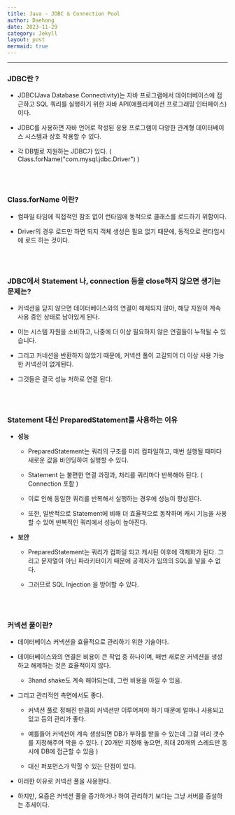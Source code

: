 ```yaml
---
title: Java - JDBC & Connection Pool
author: Daehong
date: 2023-11-29
category: Jekyll
layout: post
mermaid: true
---
```


<hr>

### JDBC란 ?

 - JDBC(Java Database Connectivity)는 자바 프로그램에서 데이터베이스에 접근하고 SQL 쿼리를 실행하기 위한 자바 API(애플리케이션 프로그래밍 인터페이스)이다.
 
 - JDBC를 사용하면 자바 언어로 작성된 응용 프로그램이 다양한 관계형 데이터베이스 시스템과 상호 작용할 수 있다.
 
 - 각 DB별로 지원하는 JDBC가 있다. ( Class.forName("com.mysql.jdbc.Driver") )
 
 <br>
 <br>
 
### Class.forName 이란?

 - 컴파일 타임에 직접적인 참조 없이 런타임에 동적으로 클래스를 로드하기 위함이다.
 
 - Driver의 경우 로드만 하면 되지 객체 생성은 필요 없기 때문에, 동적으로 런타임시에 로드 하는 것이다.
 
 <br>
 <br>
 
### JDBC에서 Statement 나, connection 등을 close하지 않으면 생기는 문제는?

 - 커넥션을 닫지 않으면 데이터베이스와의 연결이 해제되지 않아, 해당 자원이 계속 사용 중인 상태로 남아있게 된다.
 
 - 이는 시스템 자원을 소비하고, 나중에 더 이상 필요하지 않은 연결들이 누적될 수 있습니다.
 
 - 그리고 커네션을 반환하지 않았기 때문에, 커넥션 풀이 고갈되어 더 이상 사용 가능한 커넥션이 없게된다.
 
 - 그것들은 결국 성능 저하로 연결 된다.
 
 <br>
 <br>
 
### Statement 대신 PreparedStatement를 사용하는 이유

 - **성능**
 
	- PreparedStatement는 쿼리의 구조를 미리 컴파일하고, 매번 실행될 때마다 새로운 값을 바인딩하여 실행할 수 있다.
	
	- Statement 는 불편한 연결 과정과, 처리를 쿼리마다 반복해야 된다. ( Connection 포함 )
	
	- 이로 인해 동일한 쿼리를 반복해서 실행하는 경우에 성능이 향상된다.

	- 또한, 일반적으로 Statement에 비해 더 효율적으로 동작하며 캐시 기능을 사용할 수 있어 반복적인 쿼리에서 성능이 높아진다.
 
 - **보안**

	- PreparedStatement는 쿼리가 컴파일 되고 캐시된 이후에 객체화가 된다. 그리고 문자열이 아닌 파라키터이기 때문에 공격자가 임의의 SQL을 넣을 수 없다.
	
	- 그러므로 SQL Injection 을 방어할 수 있다.
	
 <br>
 <br>
 
### 커넥션 풀이란?

 - 데이터베이스 커넥션을 효율적으로 관리하기 위한 기술이다.
 
 - 데이터베이스와의 연결은 비용이 큰 작업 중 하나이며, 매번 새로운 커넥션을 생성하고 해제하는 것은 효율적이지 않다.
 
	- 3hand shake도 계속 해야되는데, 그런 비용을 아낄 수 있음.
	
 - 그리고 관리적인 측면에서도 좋다.
 
	- 커넥션 풀로 정해진 만큼의 커넥션만 이루어져야 하기 때문에 얼마나 사용되고 있고 등의 관리가 좋다.
	
	- 예를들어 커넥션이 계속 생성되면 DB가 부하를 받을 수 있는데 그걸 미리 갯수를 지정해주어 막을 수 있다. ( 20개만 지정해 놓으면, 최대 20개의 스레드만 동시에 DB에 접근할 수 있음 )
	
	- 대신 퍼포먼스가 막힐 수 있는 단점이 있다.
 
 - 이러한 이유로 커넥션 풀을 사용한다.
 
 - 하지만, 요즘은 커넥션 풀을 증가하거나 하여 관리하기 보다는 그냥 서버를 증설하는 추세이다.

<br>
<br>
<br>
<br>
<br>